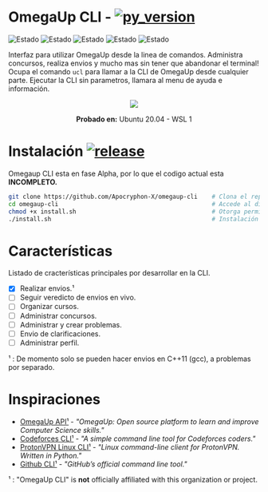 # OmegaUp CLI - [![py_version](https://img.shields.io/badge/Python-%E2%89%A5%203.7-blue.svg?style=flat-square&logo=python&logoColor=ffffff)](https://www.python.org/downloads/) 

<!-- ![Commits per month](https://img.shields.io/github/commit-activity/y/Apocryphon-X/omegaup-cli?label=Commit%20Activity&logo=GitHub&style=flat-square)
-->

![Estado](https://img.shields.io/badge/Envios-en%20proceso-yellow.svg?style=flat-square)
![Estado](https://img.shields.io/badge/Perfil-pendiente-red.svg?style=flat-square)
![Estado](https://img.shields.io/badge/Cursos-pendiente-red.svg?style=flat-square)
![Estado](https://img.shields.io/badge/Concursos-pendiente-red.svg?style=flat-square)
![Estado](https://img.shields.io/badge/Problemas-pendiente-red.svg?style=flat-square)

Interfaz para utilizar OmegaUp desde la linea de comandos. Administra concursos, realiza envios y mucho mas sin tener que abandonar el terminal! Ocupa el comando `ucl` para llamar a la CLI de OmegaUp desde cualquier parte. Ejecutar la CLI sin parametros, llamara al menu de ayuda e información.

<p align="center"> 
  <img src="https://user-images.githubusercontent.com/40130428/111704987-97ec6c80-8805-11eb-9171-1e8982d8eb20.gif">
</p>

<p align="center"> <b> Probado en:</b> Ubuntu 20.04 - WSL 1 </p>

# Instalación [![release](https://img.shields.io/github/v/release/Apocryphon-X/omegaup-cli?include_prereleases&label=Release&logo=github&style=flat-square)](https://github.com/Apocryphon-X/omegaup-cli/releases/tag/v0.0.5a)

Omegaup CLI esta en fase Alpha, por lo que el codigo actual esta **INCOMPLETO.**
```bash
git clone https://github.com/Apocryphon-X/omegaup-cli    # Clona el repositorio
cd omegaup-cli                                           # Accede al directorio
chmod +x install.sh                                      # Otorga permisos de ejecución
./install.sh                                             # Instalación de la OmegaUp CLI
```

# Características

Listado de cracterísticas principales por desarrollar en la CLI.

- [x] Realizar envios.¹
- [ ] Seguir veredicto de envios en vivo.
- [ ] Organizar cursos. 
- [ ] Administrar concursos. 
- [ ] Administrar y crear problemas.
- [ ] Envio de clarificaciones. 
- [ ] Administrar perfil. 

¹ : De momento solo se pueden hacer envios en C++11 (gcc), a problemas por separado.

# Inspiraciones

- [OmegaUp API¹][1] - *"OmegaUp: Open source platform to learn and improve Computer Science skills."*
- [Codeforces CLI¹][2] - *"A simple command line tool for Codeforces coders."*
- [ProtonVPN Linux CLI¹][3] - *"Linux command-line client for ProtonVPN. Written in Python."*
- [Github CLI¹][4] - *"GitHub’s official command line tool."*

¹ : "OmegaUp CLI" is **not** officially affiliated with this organization or project.

[1]: https://github.com/omegaup/omegaup/blob/master/frontend/server/src/Controllers/README.md
[2]: https://github.com/ahmed-dinar/codeforces-cli
[3]: https://github.com/ProtonVPN/linux-cli
[4]: https://github.com/cli/cli

